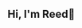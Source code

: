 ## Hi, I'm Reed👋

<!--
**rulses/rulses** is a ✨ _special_ ✨ repository because its `README.md` (this file) appears on your GitHub profile.

# About Me

- I’m currently a senior at the University of Iowa
- I am studying Business Analytics and Marketing

## Relevant Classes
- Computational Thinking
- Database Management
- Data Mining
- Data Wrangling
- Marketing Analytics

